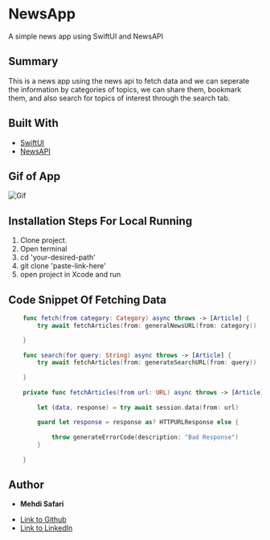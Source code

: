 # NewsApp
A simple news app using SwiftUI and NewsAPI

## Summary
This is a news app using the news api to fetch data and we can seperate the information by categories of topics, we can share them, bookmark them, and also search for topics of interest through the search tab.

## Built With
* [SwiftUI](https://developer.apple.com/tutorials/swiftui)
* [NewsAPI](https://newsapi.org/)

## Gif of App
![Gif](./NewsApp/Resources/Assets.xcassets/gif.dataset/gif.gif)

## Installation Steps For Local Running
1. Clone project.
2. Open terminal
3. cd 'your-desired-path'
4. git clone 'paste-link-here'
5. open project in Xcode and run

## Code Snippet Of Fetching Data
```swift
    func fetch(from category: Category) async throws -> [Article] {
        try await fetchArticles(from: generalNewsURL(from: category))

    }
    
    func search(for query: String) async throws -> [Article] {
        try await fetchArticles(from: generateSearchURL(from: query))
        
    }
    
    private func fetchArticles(from url: URL) async throws -> [Article] {
        
        let (data, response) = try await session.data(from: url)
        
        guard let response = response as? HTTPURLResponse else {
            
            throw generateErrorCode(description: "Bad Response")
        }
        
    }
```


## Author

* **Mehdi Safari**

- [Link to Github](https://github.com/mehdisafari77)
- [Link to LinkedIn](https://www.linkedin.com/in/mehdi-safari-992799142/)
